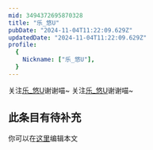 ```yaml
---
mid: 3494372695870328
title: "乐_悠U"
pubDate: "2024-11-04T11:22:09.629Z"
updatedDate: "2024-11-04T11:22:09.629Z"
profile:
  {
    Nickname: ["乐_悠U"],
  }
---
```


关注[乐_悠U](https://space.bilibili.com/3494372695870328)谢谢喵~ 关注[乐_悠U](https://space.bilibili.com/3494372695870328)谢谢喵~

## 此条目有待补充
你可以在[这里](https://github.com/Yuhanawa/VTuber.ICU-Content/edit/master/v/乐_悠U/index.md)编辑本文
